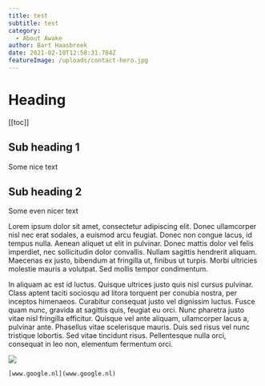 ```yaml
---
title: test
subtitle: test
category:
  - About Awake
author: Bart Haasbroek
date: 2021-02-10T12:58:31.784Z
featureImage: /uploads/contact-hero.jpg
---
```

# Heading

[[toc]]

## Sub heading 1

Some nice text

## Sub heading 2

Some even nicer text

Lorem ipsum dolor sit amet, consectetur adipiscing elit. Donec ullamcorper nisl nec erat sodales, a euismod arcu feugiat. Donec non congue lacus, id tempus nulla. Aenean aliquet ut elit in pulvinar. Donec mattis dolor vel felis imperdiet, nec sollicitudin dolor convallis. Nullam sagittis hendrerit aliquam. Maecenas ex justo, bibendum at fringilla ut, finibus ut turpis. Morbi ultricies molestie mauris a volutpat. Sed mollis tempor condimentum.

In aliquam ac est id luctus. Quisque ultrices justo quis nisl cursus pulvinar. Class aptent taciti sociosqu ad litora torquent per conubia nostra, per inceptos himenaeos. Curabitur consequat justo vel dignissim luctus. Fusce quam nunc, gravida at sagittis quis, feugiat eu orci. Nunc pharetra justo vitae nisl fringilla efficitur. Quisque vel ante aliquam, ullamcorper lacus a, pulvinar ante. Phasellus vitae scelerisque mauris. Duis sed risus vel nunc tristique lobortis. Sed vitae tincidunt risus. Pellentesque nulla orci, consequat in leo non, elementum fermentum orci.



![](/uploads/contact-person.jpg)

``[www.google.nl](www.google.nl)``